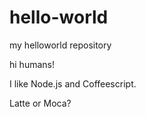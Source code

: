 # hello-world
my helloworld repository

hi humans!

I like Node.js and Coffeescript.

Latte or Moca?
